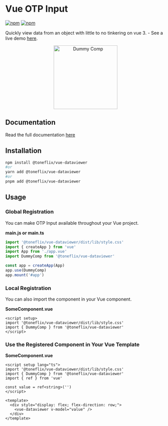 # Vue OTP Input

[![npm](https://img.shields.io/npm/v/@toneflix/vue-dataviewer.svg?style=flat-square)](https://www.npmjs.com/package/@toneflix/vue-dataviewer)
[![npm](https://img.shields.io/npm/dt/@toneflix/vue-dataviewer.svg?style=flat-square)](https://www.npmjs.com/package/@toneflix/vue-dataviewer)

Quickly view data from an object with little to no tinkering on vue 3. - See a live demo [here](https://toneflix.github.io/vue-component-pack/vue-dataviewer/demo.html).

<p align="center">
    <img width="200" src="https://toneflix.github.io/vue-component-pack/vue-dataviewer/images/banner.png" alt="Dummy Comp">
    <!--<img width="200" src="https://vuejs.org/images/logo.png" alt="Vue.js">-->
</p>

## Documentation

Read the full documentation [here](https://toneflix.github.io/vue-component-pack/vue-dataviewer/)

## Installation

```bash
npm install @toneflix/vue-dataviewer
#or
yarn add @toneflix/vue-dataviewer
#or
pnpm add @toneflix/vue-dataviewer
```

## Usage

### Global Registration

You can make OTP Input available throughout your Vue project.

**main.js or main.ts**

```js
import '@toneflix/vue-dataviewer/dist/lib/style.css'
import { createApp } from 'vue'
import App from './app.vue'
import DummyComp from '@toneflix/vue-dataviewer'

const app = createApp(App)
app.use(DummyComp)
app.mount('#app')
```

### Local Registration

You can also import the component in your Vue component.

**SomeComponent.vue**

```vue
<script setup>
import '@toneflix/vue-dataviewer/dist/lib/style.css'
import { DummyComp } from '@toneflix/vue-dataviewer'
</script>
```

### Use the Registered Component in Your Vue Template

**SomeComponent.vue**

```vue
<script setup lang="ts">
import '@toneflix/vue-dataviewer/dist/lib/style.css'
import { DummyComp } from '@toneflix/vue-dataviewer'
import { ref } from 'vue'

const value = ref<string>('')
</script>

<template>
  <div style="display: flex; flex-direction: row;">
    <vue-dataviewer v-model="value" />
  </div>
</template>
```

